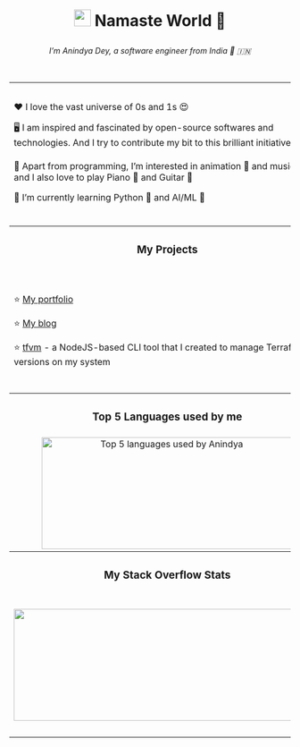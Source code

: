 # <p align="center"><img src="https://raw.githubusercontent.com/MartinHeinz/MartinHeinz/master/wave.gif" width="30px"> Namaste World 🙏</p>
*<p align="center">I’m Anindya Dey, a software engineer from India 🙂 🇮🇳</p>*

<br />

<table>
  <tr>
    <td colspan="8" height="250px">
      <p>❤️ I love the vast universe of 0s and 1s 😍</p>
      <p>🖥️ I am inspired and fascinated by open-source softwares and technologies. And I try to contribute my bit to this brilliant initiative 💻</p>
      <p>👀 Apart from programming, I’m interested in animation 🐼 and music 🎵 and I also love to play Piano 🎹 and Guitar 🎸</p>
      <p>🌱 I’m currently learning Python 🐍 and AI/ML 🤖</p>
    </td>
    <td align="center" colspan="4">
      <table>
        <tr>
          <th colspan="3">Get in touch!</th>
        </tr>
        <tr>
          <td>
            <a href="https://www.linkedin.com/in/anindyadey" target="_blank" rel="noopener noreferrer">
              <img alt="Anindya's LinkedIn Profile" src="https://user-images.githubusercontent.com/30517208/161002087-4cedacf2-082d-4035-b0cd-850a8d74d2de.svg" height="32" width="32"/>
            </a>
          </td>
          <td>
            <a href="https://www.twitter.com/anindyadey01" target="_blank" rel="noopener noreferrer">
              <img alt="Anindya's Twitter Account" src="https://user-images.githubusercontent.com/30517208/161002854-1e3d59f7-7bed-4fa6-8ceb-0bda9850512b.svg" height="32" width="32"/>
            </a>
          </td>
          <td>
            <a href="mailto:andy.ani1992@gmail.com" target="_blank" rel="noopener noreferrer">
              <img alt="Anindya's Gmail Id" src="https://user-images.githubusercontent.com/30517208/168090444-6828538a-9988-4f31-b62d-5a0887f9eeb9.svg" height="32" width="32"/>
            </a>
          </td>
        </tr>
        <tr>
          <td>
            <a href="https://www.instagram.com/andys_cli" target="_blank" rel="noopener noreferrer">
              <img alt="Anindya's Instagram Account" title="@andys_corner" src="https://user-images.githubusercontent.com/30517208/161002931-eb8ee959-a911-4ce3-afe7-cc2a039df7e8.svg" height="32" width="32"/>
            </a>
          </td>
          <td>
            <a href="https://discord.gg/6aGZhKts" target="_blank" rel="noopener noreferrer">
              <img alt="Bits n' Bytes Discord Server" title="Bits n' Bytes Discord Server" src="https://user-images.githubusercontent.com/30517208/167137999-4d84332d-9e34-4478-8161-872d8168be0a.svg" height="32" width="32"/>
            </a>
          </td>
          <td>
          </td>
        </tr>
      </table>
    </td>
  </tr>
  <tr>
    <td colspan="12"></td>
  </tr>
  <tr>
    <th colspan="3">
      <h3>My Projects</h3>
    </th>
    <th colspan="9">
      <h3>My Badges</h3>
    </th>
  </tr>
  <tr>
    <td colspan="3">
      <p>⭐ <a href="https://www.anindyadey.com" target="_blank" rel="noopener noreferrer">My portfolio</a></p>
      <p>⭐ <a href="https://blog.anindyadey.com" target="_blank" rel="noopener noreferrer">My blog</a></p>
      <p>⭐ <a href="https://www.npmjs.com/package/tfvm" target="_blank" rel="noopener noreferrer">tfvm</a> - a NodeJS-based CLI tool that I created to manage Terraform versions on my system</p>
    </td>
    <td colspan="9"  align="center">
      <table>
        <tr>
          <td>
            <a href="https://www.credly.com/badges/ba7b2634-3a9f-4a52-9641-4f5ee71a2db0/public_url" target="_blank" rel="noopener noreferrer">
              <img src="https://github.com/anindya-dey/anindya-dey/assets/30517208/d2d02e47-1ff9-4e7e-8345-cf1f94528a0e" alt="AWS Certified Cloud Practitioner Badge" title="AWS Certified Cloud Practitioner Badge" height="150px" width="150px" />
            </a>
          </td>
        </tr>
        <tr>
          <td>Valid till: <b>May 21, 2026</b></td>
        </tr>
      </table>
    </td>
  </tr>
  <tr>
    <th width="500" colspan="5">
      <h3>Top 5 Languages used by me</h3>
    </th>
    <th width="250" colspan="7">
      <h3>Tools and Frameworks I Use</h3>
    </th>
  </tr>
  <tr>
    <td align="center" colspan="5">
      <img src="https://github-readme-stats.vercel.app/api/top-langs/?username=anindya-dey&theme=radical&layout=compact&hide_title=true&hide_border=true" alt="Top 5 languages used by Anindya" title="Top 5 languages used by Anindya" height="200px" width="450px" />
    </td>
    <td align="center" colspan="7">
      <table>
        <tr>
          <td>
            <img src="https://user-images.githubusercontent.com/30517208/166412893-55883791-5914-442f-89cd-3cc817709847.svg" alt="Ubuntu" title="Ubuntu" width="36" height="36" />
          </td>
          <td>
            <img src="https://user-images.githubusercontent.com/30517208/166413047-d930b935-4479-45f6-9662-e78cb4a3b869.svg" alt="VS Code" title="VS Code" width="36" height="36" />
          </td>
          <td>
            <img src="https://user-images.githubusercontent.com/30517208/166413065-75940a34-c194-41c7-b741-0094dd65e351.svg" alt="Firefox" title="Firefox" width="36" height="36" />
          </td>
          <td>
            <img src="https://user-images.githubusercontent.com/30517208/167129953-31d20de5-9fe4-4d2e-b23b-36bfa50b2ec4.svg" alt="Docker" title="Docker" width="36" height="36" />
          </td>
          <td>
            <img src="https://user-images.githubusercontent.com/30517208/167130831-00e9a32a-1138-4584-a929-af1b8716c336.svg" alt="Terraform" title="Terraform" width="36" height="36" />
          </td>
        </tr>
        <tr>
          <td>
            <img src="https://user-images.githubusercontent.com/30517208/167134811-61024dc3-c3a3-40bd-a2b9-8824a273e950.svg" alt="Postman" title="Postman" width="36" height="36"  />
          </td>
          <td>
            <img src="https://user-images.githubusercontent.com/30517208/167131225-2eb3099d-8aac-419a-9c9e-c2bb367b9515.svg" alt="Jetbrains Rider" title="Jetbrains Rider" width="36" height="36" />
          </td>
          <td>
            <img src="https://user-images.githubusercontent.com/30517208/167120236-5f39ef04-bcc4-4708-8e4a-9c4049c25494.svg" alt="React" title="React" width="36" height="36" />
          </td>
          <td>
            <img src="https://user-images.githubusercontent.com/30517208/167120288-78358b7a-8fda-42dc-9ad0-04c2fe8a1bea.svg" alt="Dot Net Core" title="Dot Net Core" width="36" height="36" />
          </td>
          <td>
            <img src="https://user-images.githubusercontent.com/30517208/167121759-e4089d2e-367a-4d4d-81b4-aa833a7df43a.svg" alt="Node JS" title="Node JS" width="36" height="36" />
          </td>
        </tr>
        <tr>
          <td>
            <img src="https://user-images.githubusercontent.com/30517208/167121769-e5c60bb7-6378-4234-8dc8-154c3c789899.svg" alt="Tailwind CSS" title="Tailwind CSS" width="36" height="36" />
          </td>
          <td>
            &nbsp;
          </td>
          <td>
            &nbsp;
          </td>
          <td>
            &nbsp;
          </td>
          <td>
            &nbsp;
          </td>
        </tr>
      </table>
    </td>
  </tr>
  <!--
  <tr align="center">
    <td colspan="12" height="300px">
      <img src="http://github-readme-streak-stats.herokuapp.com?user=anindya-dey&theme=radical&hide_border=true&fire=yellow&ring=orange" alt="Anindya's Github Streak" title="Anindya's Github Streak" width="650" height="250px" />
    </td>
  </tr>
  -->
  <tr>
    <th colspan="7">
      <h3>My Stack Overflow Stats</h3>
    </th>
    <th colspan="5">
      <h3>My Github Stats</h3>
    </th>
  </tr>
  <tr align="center">
    <td align="center" colspan="7">
      <img height="200px" width="550px" src="https://stackoverflow-card.vercel.app/?userID=13584363&theme=solarized-light" />
    </td>
    <td colspan="5" height="250px">
      <img src="https://github-readme-stats.vercel.app/api?username=anindya-dey&show_icons=true&count_private=true&theme=radical&hide_title=true&hide_border=true" alt="Github Stats of Anindya" title="Github Stats of Anindya" width="650px" height="250px" />
    </td>
  </tr>
</table>

<br />
